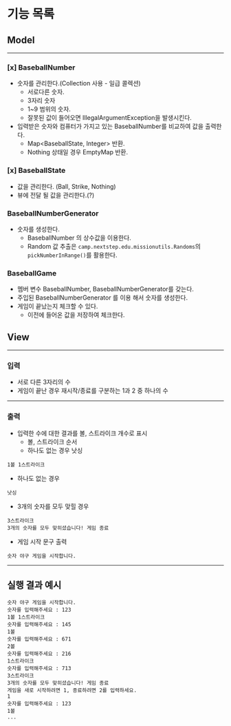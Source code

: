 # 기능 목록

## Model

--- 
### [x] BaseballNumber
- 숫자를 관리한다.(Collection 사용 - 일급 콜렉션) 
    - 서로다른 숫자.
    - 3자리 숫자
    - 1~9 범위의 숫자.
    - 잘못된 값이 들어오면 IllegalArgumentException을 발생시킨다.
- 입력받은 숫자와 컴퓨터가 가지고 있는 BaseballNumber를 비교하여 값을 출력한다.
  - Map<BaseballState, Integer> 반환.
  - Nothing 상태일 경우 EmptyMap 반환.


### [x] BaseballState
- 값을 관리한다. (Ball, Strike, Nothing)
- 뷰에 전달 될 값을 관리한다.(?)


### BaseballNumberGenerator
- 숫자를 생성한다.
    - BaseballNumber 의 상수값을 이용한다. 
    - Random 값 추출은 `camp.nextstep.edu.missionutils.Randoms`의 `pickNumberInRange()`를 활용한다.

### BaseballGame
- 멤버 변수 BaseballNumber, BaseballNumberGenerator를 갖는다.
- 주입된 BaseballNumberGenerator 를 이용 해서 숫자를 생성한다.
- 게임이 끝났는지 체크할 수 있다.
    - 이전에 들어온 값을 저장하여 체크한다.

## View

--- 
### 입력
- 서로 다른 3자리의 수
- 게임이 끝난 경우 재시작/종료를 구분하는 1과 2 중 하나의 수
---
### 출력

- 입력한 수에 대한 결과를 볼, 스트라이크 개수로 표시
    - 볼, 스트라이크 순서
    - 하나도 없는 경우 낫싱
  

```
1볼 1스트라이크
```

- 하나도 없는 경우

```
낫싱
```

- 3개의 숫자를 모두 맞힐 경우

```
3스트라이크
3개의 숫자를 모두 맞히셨습니다! 게임 종료
```

- 게임 시작 문구 출력

```
숫자 야구 게임을 시작합니다.
``` 
---
## 실행 결과 예시

```
숫자 야구 게임을 시작합니다.
숫자를 입력해주세요 : 123
1볼 1스트라이크
숫자를 입력해주세요 : 145
1볼
숫자를 입력해주세요 : 671
2볼
숫자를 입력해주세요 : 216
1스트라이크
숫자를 입력해주세요 : 713
3스트라이크
3개의 숫자를 모두 맞히셨습니다! 게임 종료
게임을 새로 시작하려면 1, 종료하려면 2를 입력하세요.
1
숫자를 입력해주세요 : 123
1볼
...
```
